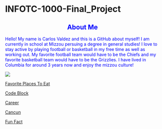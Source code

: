 <h1>INFOTC-1000-Final_Project

<h2 style="color:blue;text-align:center;">About Me</h2>

<p style="color:blue;">Hello! My name is Carlos Valdez and this is a GitHub about myself! I am currently in school at Mizzou persuing a degree in general studies! I love to stay active by playing football or basketball in my free time as well as working out. My favorite football team would have to be the Chiefs and my favorite basketball team would have to be the Grizzlies. I have lived in Columbia for around 3 years now and enjoy the mizzou culture!</p>


 <img src="https://th.bing.com/th/id/R.e0d8b98364dfcdd439611fdbb3167155?rik=ApgYlqhJ31gCkg&riu=http%3a%2f%2fwww.bobleesays.com%2fwp-content%2fuploads%2f2016%2f11%2fMizzou.jpg&ehk=JSpHzFmLYFo5xriHNl3Nnyt2vveGOSsEIRsImugiCqA%3d&risl=&pid=ImgRaw&r=0">

<a href="https://github.com/Carlos0418/Final-Project-INFOTC-1000/blob/main/FavoritePlacesToEat.md">Favorite Places To Eat</a>

<a href="https://github.com/Carlos0418/Final-Project-INFOTC-1000/blob/main/CodeBlock.md#code-blockhomeprintmy-name-is-carlos-valdezprinti-love-sportsprintmy-favorite-sports-are-football-and-basketballprinti-love-hikinginputpress-enter-to-exit">Code Block</a>

<a href="https://github.com/Carlos0418/Final-Project-INFOTC-1000/blob/main/Career.md#middle-school-teachercareermy-goal-is-to-obtain-my-bachelors-and-persue-an-oppurtunity-to-teach-i-have-always-wanted-to-teach-because-i-love-to-help-others-growing-up-i-had-a-fantastic-math-teacher-that-really-paved-the-way-for-my-passion-">Career</a>

<a href="https://github.com/Carlos0418/Final-Project-INFOTC-1000/blob/main/Cancun.md#cancunhomeover-the-summer-i-was-invited-to-a-wedding-out-in-cancun-mexico-we-were-down-there-for-a-week-just-enjoying-the-weather-and-having-a-good-time-the-beach-was-amazing-and-the-food-was-outstanding-i-hope-to-go-back-sometime-but-not-before-i-travel-to-a-new-place-to-explore-">Cancun</a>

<a href="https://github.com/Carlos0418/Final-Project-INFOTC-1000/blob/main/Coke%20and%20Mentos.md#coke-and-mentoshomedid-you-know-that-the-science-behind-the-coke-and-mentos-experiment-is-because-of-something-called-nucleation-sites-that-are-on-the-surface-of-the-mentos-nucleation-sites-is-very-comparable-to-craters-that-are-on-the-moon-but-a-lot-smaller-what-happens-is-the-carbon-dioxide-in-the-soda-interacts-with-the-nucleation-sites-causing-it-to-foam-up-and-spurt-out-of-the-bottle-the-reason-we-use-diet-coke-rather-than-regualr-coke-is-because-diet-coke-has-way-less-sugar-the-sugar-molecules-are-thick-and-when-the-mentos-are-dropped-into-the-regualr-coke-they-prevent-the-carbon-dioxide-from-escaping-">Fun Fact</a>
